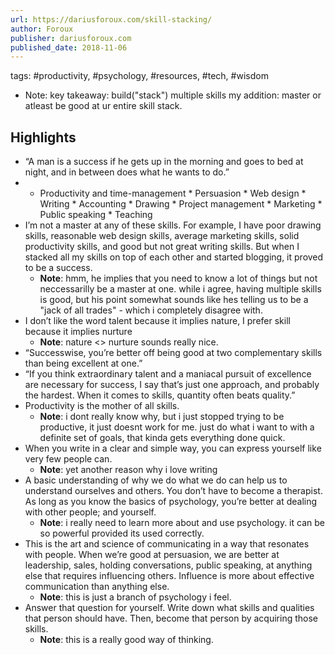 ```yaml
---
url: https://dariusforoux.com/skill-stacking/
author: Foroux
publisher: dariusforoux.com
published_date: 2018-11-06
---
```


tags: #productivity, #psychology, #resources, #tech, #wisdom
* Note: key takeaway: build("stack") multiple skills
my addition: master or atleast be good at ur entire skill stack.


## Highlights
* “A man is a success if he gets up in the morning and goes to bed at night, and in between does what he wants to do.”
* * Productivity and time-management * Persuasion * Web design * Writing * Accounting * Drawing * Project management * Marketing * Public speaking * Teaching
* I’m not a master at any of these skills. For example, I have poor drawing skills, reasonable web design skills, average marketing skills, solid productivity skills, and good but not great writing skills. But when I stacked all my skills on top of each other and started blogging, it proved to be a success.
  * **Note**: hmm, he implies that you need to know a lot of things but not neccessarilly be a master at one. while i agree, having multiple skills is good, but his point somewhat sounds like hes telling us to be a "jack of all trades" - which i completely disagree with.
* I don’t like the word talent because it implies nature, I prefer skill because it implies nurture
  * **Note**: nature <> nurture sounds really nice.
* “Successwise, you’re better off being good at two complementary skills than being excellent at one.”
* “If you think extraordinary talent and a maniacal pursuit of excellence are necessary for success, I say that’s just one approach, and probably the hardest. When it comes to skills, quantity often beats quality.”
* Productivity is the mother of all skills.
  * **Note**: i dont really know why, but i just stopped trying to be productive, it just doesnt work for me. just do what i want to with a definite set of goals, that kinda gets everything done quick.
* When you write in a clear and simple way, you can express yourself like very few people can.
  * **Note**: yet another reason why i love writing
* A basic understanding of why we do what we do can help us to understand ourselves and others. You don’t have to become a therapist. As long as you know the basics of psychology, you’re better at dealing with other people; and yourself.
  * **Note**: i really need to learn more about and use psychology. it can be so powerful provided its used correctly.
* This is the art and science of communicating in a way that resonates with people. When we’re good at persuasion, we are better at leadership, sales, holding conversations, public speaking, at anything else that requires influencing others. Influence is more about effective communication than anything else.
  * **Note**: this is just a branch of psychology i feel.
* Answer that question for yourself. Write down what skills and qualities that person should have. Then, become that person by acquiring those skills.
  * **Note**: this is a really good way of thinking.
